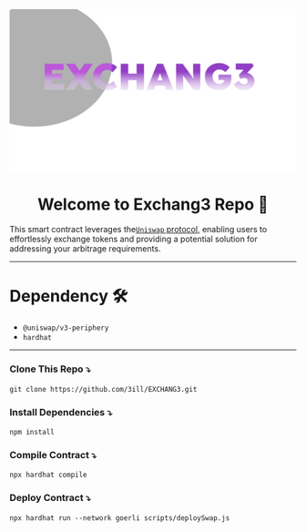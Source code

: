 <p align="center"><a href="/" target="_blank"><img src="https://github.com/3ill/3ill-s-Portfolio/blob/main/src/assets/github.jpg" width="700"></a></p>

<h1 align="center">Welcome to Exchang3 Repo 🤝</h1>

This smart contract leverages the[`Uniswap` protocol](https://docs.uniswap.org/contracts/v3/guides/swaps/single-swaps), enabling users to effortlessly exchange tokens and providing a potential solution for addressing your arbitrage requirements.

---

# Dependency 🛠

- `@uniswap/v3-periphery`
- `hardhat`

---

### Clone This Repo ⤵

```cli
git clone https://github.com/3ill/EXCHANG3.git
```

### Install Dependencies ⤵

```cli
npm install
```

### Compile Contract ⤵

```cli
npx hardhat compile
```

### Deploy Contract ⤵

```cli
npx hardhat run --network goerli scripts/deploySwap.js
```

